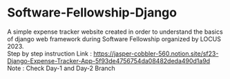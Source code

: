 # Software-Fellowship-Django
A simple expense tracker website created in order to understand the basics of django web framework during Software Fellowship organized by LOCUS 2023.
<br>
Step by step instruction Link : https://jasper-cobbler-560.notion.site/sf23-Django-Expense-Tracker-App-5f93de4756754da08482deda490d1a9d
<br>
Note : Check Day-1 and Day-2 Branch
